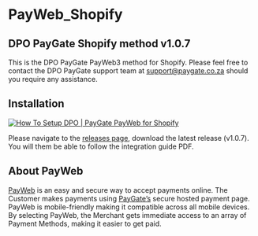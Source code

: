 # PayWeb_Shopify
## DPO PayGate Shopify method v1.0.7

This is the DPO PayGate PayWeb3 method for Shopify. Please feel free to contact the DPO PayGate support team at support@paygate.co.za should you require any assistance.

## Installation
[![How To Setup DPO | PayGate PayWeb for Shopify](https://www.appinlet.com/wp-content/uploads/2018/09/Shopify-Integration.jpg)](https://www.youtube.com/watch?v=JR06_Xt_TbY "How To Setup DPO | PayGate PayWeb for Shopify")

Please navigate to the [releases page](https://github.com/PayGate/PayWeb_Shopify/releases), download the latest release (v1.0.7). You will them be able to follow the integration guide PDF.

## About PayWeb

[PayWeb](https://www.paygate.co.za/paygate-products/payweb/) is an easy and secure way to accept payments online. The Customer makes payments using [PayGate’s](https://www.paygate.co.za/) secure hosted payment page. PayWeb is mobile-friendly making it compatible across all mobile devices. By selecting PayWeb, the Merchant gets immediate access to an array of Payment Methods, making it easier to get paid.
